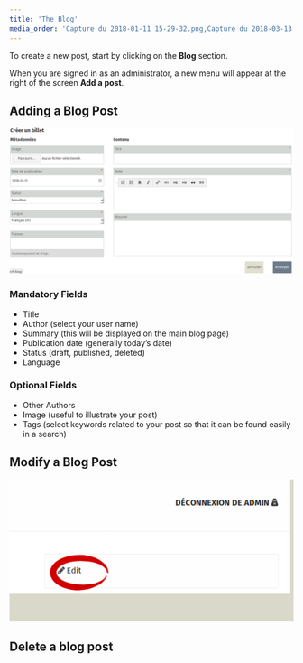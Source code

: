 ```yaml
---
title: 'The Blog'
media_order: 'Capture du 2018-01-11 15-29-32.png,Capture du 2018-03-13 20-18-03.png'
---
```


To create a new post, start by clicking on the **Blog** section.

When you are signed in as an administrator, a new menu will appear at the right of the screen **Add a post**.

## Adding a Blog Post

![](Capture%20du%202018-01-11%2015-29-32.png)

### Mandatory Fields

- Title
- Author (select your user name)
- Summary (this will be displayed on the main blog page)
- Publication date (generally today’s date)
- Status (draft, published, deleted)
- Language

### Optional Fields
- Other Authors 
- Image (useful to illustrate your post)
- Tags (select keywords related to your post so that it can be found easily in a search)


## Modify a Blog Post
![](Capture%20du%202018-03-13%2020-18-03.png)

## Delete a blog post